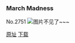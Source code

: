 ### March Madness
No.2751
![图片不见了~~~](https://imgs.xkcd.com/comics/march_madness.png)

[原址](https://xkcd.com//2751) [下载](https://imgs.xkcd.com/comics/march_madness.png)


